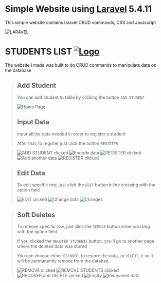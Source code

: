 # Simple Website using [Laravel](https://laravel.com/) 5.4.11
This simple website contains laravel CRUD commands, CSS and Javascript

![LARAVEL](http://www.yeebaplay.com.br/blog/wp-content/uploads/2016/10/laravel-covercover.jpg)

# STUDENTS LIST [![Logo](https://github.com/ldrin01/Web-Application-2/blob/master/assignments/screenshots/pyramid.gif)](https://github.com/ldrin01)

The website I made was built to do CRUD commands to manipulate data on the database


>
> ## Add Student
>You can add student to table by clicking the button `ADD STUDENT`
>
>![Home Page](https://github.com/ldrin01/Web-Application-2/blob/master/assignments/screenshots/1.PNG)
>
> ## Input Data 
>Input all the data needed in order to register a student
>
>After that, to register just click the button `REGISTER`

>![ADD STUDENT clicked](https://github.com/ldrin01/Web-Application-2/blob/master/assignments/screenshots/2.png)
>![Encode data](https://github.com/ldrin01/Web-Application-2/blob/master/assignments/screenshots/3.png)
>![REGISTER clicked](https://github.com/ldrin01/Web-Application-2/blob/master/assignments/screenshots/4.png)
>![Add another data](https://github.com/ldrin01/Web-Application-2/blob/master/assignments/screenshots/5.png)
>![REGISTER clicked](https://github.com/ldrin01/Web-Application-2/blob/master/assignments/screenshots/6.png)

> ## Edit Data
>To edit specific row, just click the `EDIT` button inline crossing with the option field 
>
>![EDIT clicked](https://github.com/ldrin01/Web-Application-2/blob/master/assignments/screenshots/7.png)
>![Change data](https://github.com/ldrin01/Web-Application-2/blob/master/assignments/screenshots/8.png)
>![Changes](https://github.com/ldrin01/Web-Application-2/blob/master/assignments/screenshots/9.png)
>

> ## Soft Deletes
>To remove specific row, just click the `REMOVE` button inline crossing with the option field 
>
>If you clicked the `DELETED STUDENTS` button, you'll go to another page where the deleted data was stored
>
>You can choose either `RECOVER`, to restore the data, or `DELETE`, it so it will be permanently remove from the databse
>
>![REMOVE clicked](https://github.com/ldrin01/Web-Application-2/blob/master/assignments/screenshots/10.png)
>![REMOVE STUDENTS clicked](https://github.com/ldrin01/Web-Application-2/blob/master/assignments/screenshots/11.png)
>![RECOVER and DELETE clicked](https://github.com/ldrin01/Web-Application-2/blob/master/assignments/screenshots/12.png)
>![Empty](https://github.com/ldrin01/Web-Application-2/blob/master/assignments/screenshots/13.png)
>![Recovered data](https://github.com/ldrin01/Web-Application-2/blob/master/assignments/screenshots/14.png)
>

